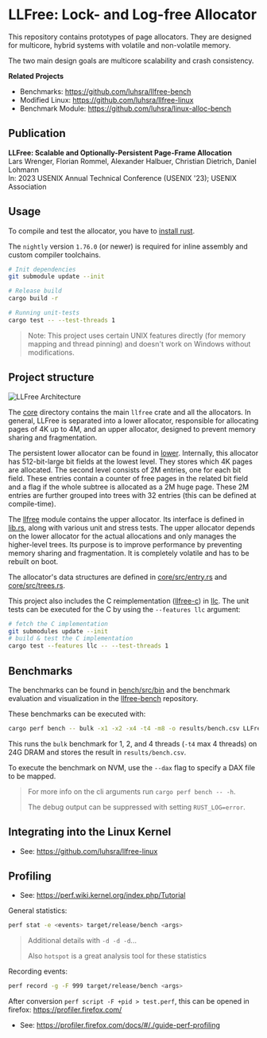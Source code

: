 # LLFree: Lock- and Log-free Allocator

This repository contains prototypes of page allocators.
They are designed for multicore, hybrid systems with volatile and non-volatile memory.

The two main design goals are multicore scalability and crash consistency.

**Related Projects**
- Benchmarks: https://github.com/luhsra/llfree-bench
- Modified Linux: https://github.com/luhsra/llfree-linux
- Benchmark Module: https://github.com/luhsra/linux-alloc-bench

## Publication

**LLFree: Scalable and Optionally-Persistent Page-Frame Allocation**<br>
Lars Wrenger, Florian Rommel, Alexander Halbuer, Christian Dietrich, Daniel Lohmann<br>
In: 2023 USENIX Annual Technical Conference (USENIX '23); USENIX Association

## Usage

To compile and test the allocator, you have to [install rust](https://www.rust-lang.org/learn/get-started).

The `nightly` version `1.76.0` (or newer) is required for inline assembly and custom compiler toolchains.

```sh
# Init dependencies
git submodule update --init

# Release build
cargo build -r

# Running unit-tests
cargo test -- --test-threads 1
```

> Note: This project uses certain UNIX features directly (for memory mapping and thread pinning) and doesn't work on Windows without modifications.

## Project structure

![LLFree Architecture](fig/llfree-arch.svg)

The [core](core/) directory contains the main `llfree` crate and all the allocators.
In general, LLFree is separated into a lower allocator, responsible for allocating pages of 4K up to 4M, and an upper allocator, designed to prevent memory sharing and fragmentation.

The persistent lower allocator can be found in [lower](core/src/lower.rs).
Internally, this allocator has 512-bit-large bit fields at the lowest level.
They stores which 4K pages are allocated.
The second level consists of 2M entries, one for each bit field. These entries contain a counter of free pages in the related bit field and a flag if the whole subtree is allocated as a 2M huge page.
These 2M entries are further grouped into trees with 32 entries (this can be defined at compile-time).

The [llfree](core/src/llfree.rs) module contains the upper allocator.
Its interface is defined in [lib.rs](core/src/lib.rs), along with various unit and stress tests.
The upper allocator depends on the lower allocator for the actual allocations and only manages the higher-level trees.
Its purpose is to improve performance by preventing memory sharing and fragmentation.
It is completely volatile and has to be rebuilt on boot.

The allocator's data structures are defined in [core/src/entry.rs](core/src/entry.rs) and [core/src/trees.rs](core/src/trees.rs).

This project also includes the C reimplementation ([llfree-c](https://github.com/luhsra/llfree-c)) in [llc](core/src/llc.rs).
The unit tests can be executed for the C by using the `--features llc` argument:

```sh
# fetch the C implementation
git submodules update --init
# build & test the C implementation
cargo test --features llc -- --test-threads 1
```

## Benchmarks

The benchmarks can be found in [bench/src/bin](bench/src/bin) and the benchmark evaluation and visualization in the [llfree-bench](https://github.com/luhsra/llfree-bench) repository.

These benchmarks can be executed with:

```bash
cargo perf bench -- bulk -x1 -x2 -x4 -t4 -m8 -o results/bench.csv LLFree
```

This runs the `bulk` benchmark for 1, 2, and 4 threads (`-t4` max 4 threads) on 24G DRAM and stores the result in `results/bench.csv`.

To execute the benchmark on NVM, use the `--dax` flag to specify a DAX file to be mapped.

> For more info on the cli arguments run `cargo perf bench -- -h`.
>
> The debug output can be suppressed with setting `RUST_LOG=error`.


## Integrating into the Linux Kernel

- See: https://github.com/luhsra/llfree-linux


## Profiling

- See: https://perf.wiki.kernel.org/index.php/Tutorial

General statistics:

```sh
perf stat -e <events> target/release/bench <args>
```

> Additional details with `-d -d -d`...
>
> Also `hotspot` is a great analysis tool for these statistics

Recording events:

```sh
perf record -g -F 999 target/release/bench <args>
```

After conversion `perf script -F +pid > test.perf`, this can be opened in firefox: https://profiler.firefox.com/

- See: https://profiler.firefox.com/docs/#/./guide-perf-profiling
